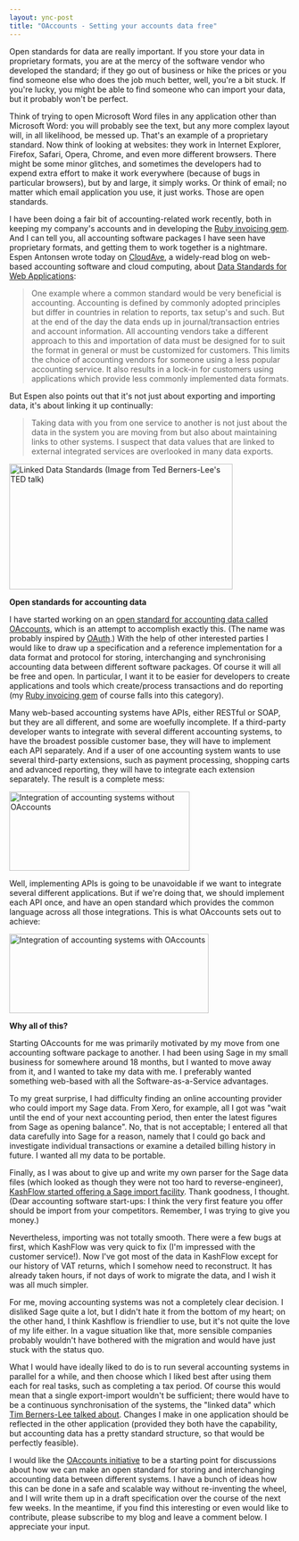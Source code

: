 ```yaml
---
layout: ync-post
title: "OAccounts - Setting your accounts data free"
---
```


Open standards for data are really important. If you store your data in proprietary formats, you are
at the mercy of the software vendor who developed the standard; if they go out of business or hike
the prices or you find someone else who does the job much better, well, you're a bit stuck. If
you're lucky, you might be able to find someone who can import your data, but it probably won't be
perfect.

Think of trying to open Microsoft Word files in any application other than Microsoft Word:
you will probably see the text, but any more complex layout will, in all likelihood, be messed up.
That's an example of a proprietary standard. Now think of looking at websites: they work in Internet
Explorer, Firefox, Safari, Opera, Chrome, and even more different browsers. There might be some
minor glitches, and sometimes the developers had to expend extra effort to make it work everywhere
(because of bugs in particular browsers), but by and large, it simply works. Or think of email; no
matter which email application you use, it just works. Those are open standards.

I have been doing a fair bit of accounting-related work recently, both in keeping my company's
accounts and in developing the
[Ruby invoicing gem](/2009/02/12/ruby-invoicing-gem-released.html). And I can tell you, all accounting
software packages I have seen have proprietary formats, and getting them to work together is a
nightmare. Espen Antonsen wrote today on
[CloudAve](http://www.cloudave.com/), a widely-read blog on web-based accounting software and cloud
computing, about
[Data Standards for Web Applications](http://www.cloudave.com/link/data-standards-for-web-applications):

> One example where a common standard would be very beneficial is accounting. Accounting is defined by
> commonly adopted principles but differ in countries in relation to reports, tax setup's and such.
> But at the end of the day the data ends up in journal/transaction entries and account information.
> All accounting vendors take a different approach to this and importation of data must be designed
> for to suit the format in general or must be customized for customers. This limits the choice of
> accounting vendors for someone using a less popular accounting service. It also results in a lock-in
> for customers using applications which provide less commonly implemented data formats.

But Espen also points out that it's not just about exporting and importing
data, it's about linking it up continually:

> Taking data with you from one service to another is not just about the
> data in the system you are moving from but also about maintaining links to other systems. I suspect
> that data values that are linked to external integrated services are overlooked in many data exports.

<a href="http://www.w3.org/2009/Talks/0204-ted-tbl/#(7)">
    <img src="/2009/03/linkeddata.png" alt="Linked Data Standards (Image from Ted Berners-Lee's TED talk)"
        title="Linked Data Standards" width="400" height="225" class="size-full wp-image-240" />
</a>


**Open standards for accounting data**

I have started working on an
[open standard for accounting data called OAccounts](http://ept.github.com/oaccounts/), which is an
attempt to accomplish exactly this. (The name was probably inspired by
[OAuth](http://oauth.net/).) With the help of other interested parties I would like to draw up a
specification and a reference implementation for a data format and protocol for storing,
interchanging and synchronising accounting data between different software packages. Of course it
will all be free and open. In particular, I want it to be easier for developers to create
applications and tools which create/process transactions and do reporting (my
[Ruby invoicing gem](/2009/02/12/ruby-invoicing-gem-released.html) of course falls into this category).

Many web-based accounting systems have APIs, either RESTful or SOAP, but they are all
different, and some are woefully incomplete. If a third-party developer wants to integrate with
several different accounting systems, to have the broadest possible customer base, they will have to
implement each API separately. And if a user of one accounting system wants to use several
third-party extensions, such as payment processing, shopping carts and advanced reporting, they will
have to integrate each extension separately. The result is a complete mess:

<img src="/2009/03/integration-without-oaccounts.png"
    alt="Integration of accounting systems without OAccounts"
    width="323" height="142" class="aligncenter size-full wp-image-247" />

Well, implementing APIs is going to be
unavoidable if we want to integrate several different applications. But if we're doing that, we
should implement each API once, and have an open standard which provides the common language across
all those integrations. This is what OAccounts sets out to
achieve:

<img src="/2009/03/integration-with-oaccounts.png"
    alt="Integration of accounting systems with OAccounts"
    width="357" height="142" class="aligncenter size-full wp-image-246" />


**Why all of this?**

Starting OAccounts
for me was primarily motivated by my move from one accounting software package to another. I had
been using Sage in my small business for somewhere around 18 months, but I wanted to move away from
it, and I wanted to take my data with me. I preferably wanted something web-based with all the
Software-as-a-Service advantages.

To my great surprise, I had difficulty finding an online
accounting provider who could import my Sage data. From Xero, for example, all I got was "wait until
the end of your next accounting period, then enter the latest figures from Sage as opening balance".
No, that is not acceptable; I entered all that data carefully into Sage for a reason, namely that I
could go back and investigate individual transactions or examine a detailed billing history in
future. I wanted all my data to be portable.

Finally, as I was about to give up and write my own
parser for the Sage data files (which looked as though they were not too hard to reverse-engineer),
[KashFlow started offering a Sage import facility](http://www.kashflow.co.uk/Sage-To-KashFlow-Migration.asp).
Thank goodness, I thought.
(Dear accounting software start-ups: I think the very first feature you offer should be import from
your competitors. Remember, I was trying to give you money.)

Nevertheless, importing was not
totally smooth. There were a few bugs at first, which KashFlow was very quick to fix (I'm impressed
with the customer service!). Now I've got most of the data in KashFlow except for our history of VAT
returns, which I somehow need to reconstruct. It has already taken hours, if not days of work to
migrate the data, and I wish it was all much simpler.

For me, moving accounting systems was not a
completely clear decision. I disliked Sage quite a lot, but I didn't hate it from the bottom of my
heart; on the other hand, I think Kashflow is friendlier to use, but it's not quite the love of my
life either. In a vague situation like that, more sensible companies probably wouldn't have bothered
with the migration and would have just stuck with the status quo.

What I would have ideally liked
to do is to run several accounting systems in parallel for a while, and then choose which I liked
best after using them each for real tasks, such as completing a tax period. Of course this would
mean that a single export-import wouldn't be sufficient; there would have to be a continuous
synchronisation of the systems, the "linked data" which
[Tim Berners-Lee talked about](http://www.flickr.com/photos/photonquantique/3272712288/). Changes I
make in one application should be reflected in the other application (provided they both have the
capability, but accounting data has a pretty standard structure, so that would be perfectly
feasible).

I would like the
[OAccounts initiative](http://ept.github.com/oaccounts/) to be a starting point for discussions
about how we can make an open standard for storing and interchanging accounting data between
different systems. I have a bunch of ideas how this can be done in a safe and scalable way without
re-inventing the wheel, and I will write them up in a draft specification over the course of the
next few weeks. In the meantime, if you find this interesting or even would like to contribute,
please subscribe to my blog and leave a comment below. I appreciate your input.

